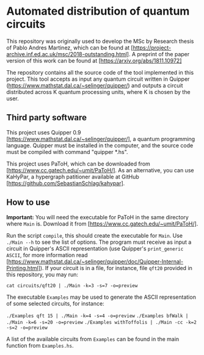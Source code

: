 # Automated distribution of quantum circuits

This repository was originally used to develop the MSc by Research thesis of Pablo Andres Martinez, which can be found at [https://project-archive.inf.ed.ac.uk/msc/2018-outstanding.html]. A preprint of the paper version of this work can be found at [https://arxiv.org/abs/1811.10972]

The repository contains all the source code of the tool implemented in this project. This tool accepts as input any quantum circuit written in Quipper (https://www.mathstat.dal.ca/~selinger/quipper/) and outputs a circuit distributed across K quantum processing units, where K is chosen by the user.

## Third party software

This project uses Quipper 0.9 [https://www.mathstat.dal.ca/~selinger/quipper/], a quantum programming language. Quipper must be installed in the computer, and the source code must be compiled with command "quipper *.hs".

This project uses PaToH, which can be downloaded from [https://www.cc.gatech.edu/~umit/PaToH/]. As an alternative, you can use KaHyPar, a hypergraph patitioner available at GitHub [https://github.com/SebastianSchlag/kahypar].

## How to use

**Important:** You will need the executable for PaToH in the same directory where `Main` is. Download it from [https://www.cc.gatech.edu/~umit/PaToH/].

Run the script `compile`, this should create the executable for `Main`. Use `./Main --h` to see the list of options. The program must receive as input a circuit in Quipper's ASCII representation (use Quipper's `print_generic ASCII`, for more information read [https://www.mathstat.dal.ca/~selinger/quipper/doc/Quipper-Internal-Printing.html]). If your circuit is in a file, for instance, file `qft20` provided in this repository, you may run:

`cat circuits/qft20 | ./Main -k=3 -s=7 -o=preview`

The executable `Examples` may be used to generate the ASCII representation of some selected circuits, for instance:

`./Examples qft 15 | ./Main -k=4 -s=4 -o=preview`
`./Examples bfWalk | ./Main -k=6 -s=20 -o=preview`
`./Examples withToffolis | ./Main -cc -k=2 -s=2 -o=preview`

A list of the available circuits from `Examples` can be found in the main function from `Examples.hs`.


